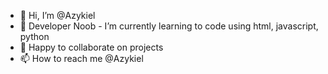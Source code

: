 - 👋 Hi, I’m @Azykiel
- 👀 Developer Noob -  I’m currently learning to code using html, javascript, python
- 💞️ Happy to collaborate on projects
- 📫 How to reach me @Azykiel

<!---
Azykiel/Azykiel is a ✨ special ✨ repository because its `README.md` (this file) appears on your GitHub profile.
You can click the Preview link to take a look at your changes.
--->
